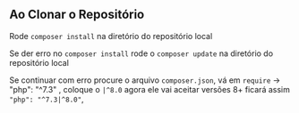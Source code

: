 ## Ao Clonar o Repositório

<bold> Rode `composer install` na diretório do repositório local </bold>

<bold> Se der erro no `composer install` rode o `composer update` na diretório do repositório local </bold>

<bold> Se continuar com erro procure o arquivo `composer.json`, vá em `require` -> "php": "^7.3" , coloque o `|^8.0` agora ele vai aceitar versões 8+
    ficará assim `"php": "^7.3|^8.0"`, </bold>
